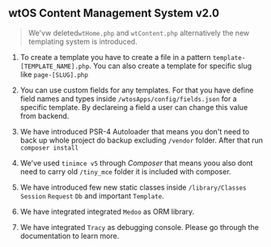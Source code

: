 ## wtOS Content Management System v2.0
> We'vw deleted```wtHome.php``` and ```wtContent.php``` alternatively the new templating system is introduced.

1. To create a template you have to create a file in a pattern ```template-[TEMPLATE_NAME].php```. You can also create a template for specific slug like ```page-[SLUG].php```


2. You can use custom fields for any templates. For that you have define field names and types inside ```/wtosApps/config/fields.json``` for a specific template. By declareing a field a user can change this value from backend.


3. We have introduced PSR-4 Autoloader that means you don't need to back up whole project do backup excluding ```/vendor``` folder. After that run ```composer install``` 


4. We've used ```tinimce v5``` through *Composer* that means yoou also dont need to carry old ```/tiny_mce``` folder it is included with composer.


5. We have introduced few new static classes inside ```/library/Classes``` ```Session``` ```Request``` ```Db``` and important ```Template```.


6. We have integrated integrated ``Medoo`` as ORM library.


7. We have  integrated `Tracy` as debugging console. Please go through the documentation to learn more.
